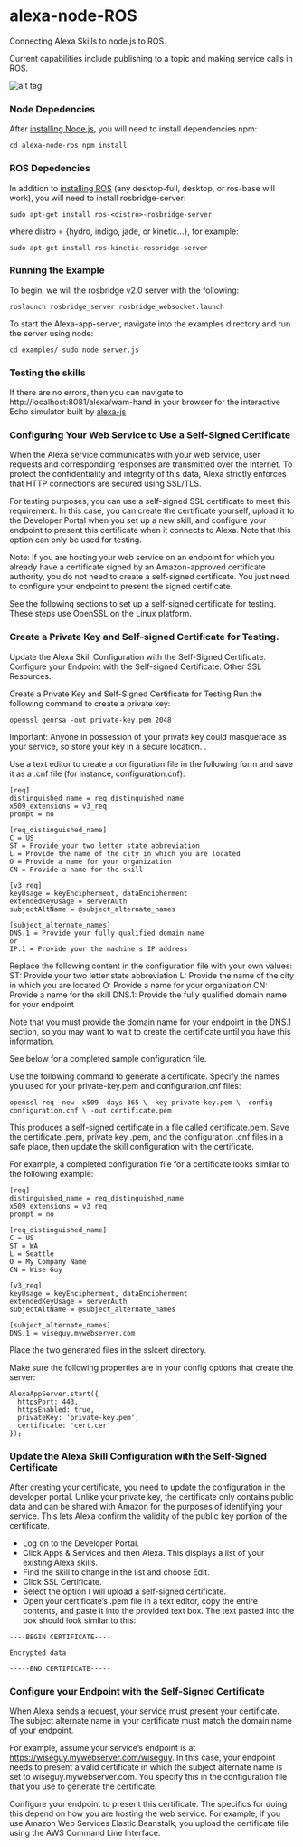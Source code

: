 # alexa-node-ROS
Connecting Alexa Skills to node.js to ROS.

Current capabilities include publishing to a topic and making service calls in ROS.


![alt tag](./alexa-node-ros.png)


### Node Depedencies

After [installing Node.js](https://nodejs.org/en/), you will need to install dependencies npm:

``
cd alexa-node-ros
npm install
``

### ROS Depedencies

In addition to [installing ROS](http://wiki.ros.org/ROS/Installation) (any desktop-full, desktop, or ros-base will work), you will need to install rosbridge-server:

``
sudo apt-get install ros-<distro>-rosbridge-server
``

where distro = {hydro, indigo, jade, or kinetic...}, for example:

``
sudo apt-get install ros-kinetic-rosbridge-server
``

### Running the Example

To begin, we will the rosbridge v2.0 server with the following:

``
roslaunch rosbridge_server rosbridge_websocket.launch
``

To start the Alexa-app-server, navigate into the examples directory and run the server using node:

``
cd examples/
sudo node server.js
``

### Testing the skills

If there are no errors, then you can navigate to http://localhost:8081/alexa/wam-hand in your browser for the interactive Echo simulator built by [alexa-js](https://github.com/alexa-js)


### Configuring Your Web Service to Use a Self-Signed Certificate
When the Alexa service communicates with your web service, user requests and corresponding responses are transmitted over the Internet. To protect the confidentiality and integrity of this data, Alexa strictly enforces that HTTP connections are secured using SSL/TLS.


For testing purposes, you can use a self-signed SSL certificate to meet this requirement. In this case, you can create the certificate yourself, upload it to the Developer Portal when you set up a new skill, and configure your endpoint to present this certificate when it connects to Alexa. Note that this option can only be used for testing.


Note: If you are hosting your web service on an endpoint for which you already have a certificate signed by an Amazon-approved certificate authority, you do not need to create a self-signed certificate. You just need to configure your endpoint to present the signed certificate.


See the following sections to set up a self-signed certificate for testing. These steps use OpenSSL on the Linux platform.


### Create a Private Key and Self-signed Certificate for Testing.


Update the Alexa Skill Configuration with the Self-Signed Certificate.
Configure your Endpoint with the Self-signed Certificate.
Other SSL Resources.


Create a Private Key and Self-Signed Certificate for Testing
Run the following command to create a private key:

``
  openssl genrsa -out private-key.pem 2048
``

Important: Anyone in possession of your private key could masquerade as your service, so store your key in a secure location. .


Use a text editor to create a configuration file in the following form and save it as a .cnf file (for instance, configuration.cnf):

```
[req]
distinguished_name = req_distinguished_name
x509_extensions = v3_req
prompt = no

[req_distinguished_name]
C = US
ST = Provide your two letter state abbreviation
L = Provide the name of the city in which you are located
O = Provide a name for your organization
CN = Provide a name for the skill

[v3_req]
keyUsage = keyEncipherment, dataEncipherment
extendedKeyUsage = serverAuth
subjectAltName = @subject_alternate_names

[subject_alternate_names]
DNS.1 = Provide your fully qualified domain name
or
IP.1 = Provide your the machine's IP address
```

Replace the following content in the configuration file with your own values:
ST: Provide your two letter state abbreviation
L: Provide the name of the city in which you are located
O: Provide a name for your organization
CN: Provide a name for the skill
DNS.1: Provide the fully qualified domain name for your endpoint


Note that you must provide the domain name for your endpoint in the DNS.1 section, so you may want to wait to create the certificate until you have this information.


See below for a completed sample configuration file.


Use the following command to generate a certificate. Specify the names you used for your private-key.pem and configuration.cnf files:

``
openssl req -new -x509 -days 365 \
            -key private-key.pem \
            -config configuration.cnf \
            -out certificate.pem
``

This produces a self-signed certificate in a file called certificate.pem.
Save the certificate .pem, private key .pem, and the configuration .cnf files in a safe place, then update the skill configuration with the certificate.


For example, a completed configuration file for a certificate looks similar to the following example:

```
[req]
distinguished_name = req_distinguished_name
x509_extensions = v3_req
prompt = no

[req_distinguished_name]
C = US
ST = WA
L = Seattle
O = My Company Name
CN = Wise Guy

[v3_req]
keyUsage = keyEncipherment, dataEncipherment
extendedKeyUsage = serverAuth
subjectAltName = @subject_alternate_names

[subject_alternate_names]
DNS.1 = wiseguy.mywebserver.com
```

Place the two generated files in the sslcert directory.


Make sure the following properties are in your config options that create the server:

```
AlexaAppServer.start({
  httpsPort: 443,
  httpsEnabled: true,
  privateKey: 'private-key.pem',
  certificate: 'cert.cer'
});
```



### Update the Alexa Skill Configuration with the Self-Signed Certificate
After creating your certificate, you need to update the configuration in the developer portal. Unlike your private key, the certificate only contains public data and can be shared with Amazon for the purposes of identifying your service. This lets Alexa confirm the validity of the public key portion of the certificate.
* Log on to the Developer Portal.
* Click Apps & Services and then Alexa. This displays a list of your existing Alexa skills.
* Find the skill to change in the list and choose Edit.
* Click SSL Certificate.
* Select the option I will upload a self-signed certificate.
* Open your certificate’s .pem file in a text editor, copy the entire contents, and paste it into the provided text box. The text pasted into the box should look similar to this:

```
----BEGIN CERTIFICATE----

Encrypted data

-----END CERTIFICATE-----
```

### Configure your Endpoint with the Self-Signed Certificate
When Alexa sends a request, your service must present your certificate. The subject alternate name in your certificate must match the domain name of your endpoint.


For example, assume your service’s endpoint is at https://wiseguy.mywebserver.com/wiseguy. In this case, your endpoint needs to present a valid certificate in which the subject alternate name is set to wiseguy.mywebserver.com. You specify this in the configuration file that you use to generate the certificate.


Configure your endpoint to present this certificate. The specifics for doing this depend on how you are hosting the web service. For example, if you use Amazon Web Services Elastic Beanstalk, you upload the certificate file using the AWS Command Line Interface.
